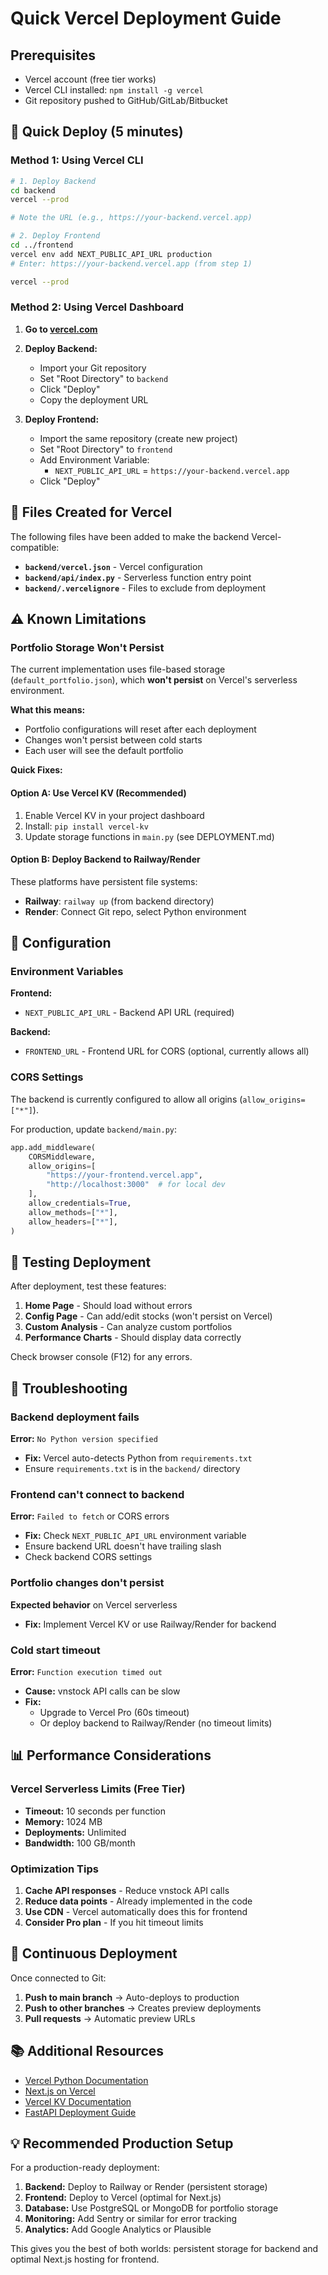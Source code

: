 # Quick Vercel Deployment Guide

## Prerequisites

- Vercel account (free tier works)
- Vercel CLI installed: `npm install -g vercel`
- Git repository pushed to GitHub/GitLab/Bitbucket

## 🚀 Quick Deploy (5 minutes)

### Method 1: Using Vercel CLI

```bash
# 1. Deploy Backend
cd backend
vercel --prod

# Note the URL (e.g., https://your-backend.vercel.app)

# 2. Deploy Frontend
cd ../frontend
vercel env add NEXT_PUBLIC_API_URL production
# Enter: https://your-backend.vercel.app (from step 1)

vercel --prod
```

### Method 2: Using Vercel Dashboard

1. **Go to [vercel.com](https://vercel.com/new)**

2. **Deploy Backend:**
   - Import your Git repository
   - Set "Root Directory" to `backend`
   - Click "Deploy"
   - Copy the deployment URL

3. **Deploy Frontend:**
   - Import the same repository (create new project)
   - Set "Root Directory" to `frontend`
   - Add Environment Variable:
     - `NEXT_PUBLIC_API_URL` = `https://your-backend.vercel.app`
   - Click "Deploy"

## 📁 Files Created for Vercel

The following files have been added to make the backend Vercel-compatible:

- **`backend/vercel.json`** - Vercel configuration
- **`backend/api/index.py`** - Serverless function entry point
- **`backend/.vercelignore`** - Files to exclude from deployment

## ⚠️ Known Limitations

### Portfolio Storage Won't Persist

The current implementation uses file-based storage (`default_portfolio.json`), which **won't persist** on Vercel's serverless environment.

**What this means:**
- Portfolio configurations will reset after each deployment
- Changes won't persist between cold starts
- Each user will see the default portfolio

**Quick Fixes:**

#### Option A: Use Vercel KV (Recommended)

1. Enable Vercel KV in your project dashboard
2. Install: `pip install vercel-kv`
3. Update storage functions in `main.py` (see DEPLOYMENT.md)

#### Option B: Deploy Backend to Railway/Render

These platforms have persistent file systems:
- **Railway**: `railway up` (from backend directory)
- **Render**: Connect Git repo, select Python environment

## 🔧 Configuration

### Environment Variables

**Frontend:**
- `NEXT_PUBLIC_API_URL` - Backend API URL (required)

**Backend:**
- `FRONTEND_URL` - Frontend URL for CORS (optional, currently allows all)

### CORS Settings

The backend is currently configured to allow all origins (`allow_origins=["*"]`).

For production, update `backend/main.py`:

```python
app.add_middleware(
    CORSMiddleware,
    allow_origins=[
        "https://your-frontend.vercel.app",
        "http://localhost:3000"  # for local dev
    ],
    allow_credentials=True,
    allow_methods=["*"],
    allow_headers=["*"],
)
```

## 🧪 Testing Deployment

After deployment, test these features:

1. **Home Page** - Should load without errors
2. **Config Page** - Can add/edit stocks (won't persist on Vercel)
3. **Custom Analysis** - Can analyze custom portfolios
4. **Performance Charts** - Should display data correctly

Check browser console (F12) for any errors.

## 🐛 Troubleshooting

### Backend deployment fails

**Error:** `No Python version specified`
- **Fix:** Vercel auto-detects Python from `requirements.txt`
- Ensure `requirements.txt` is in the `backend/` directory

### Frontend can't connect to backend

**Error:** `Failed to fetch` or CORS errors
- **Fix:** Check `NEXT_PUBLIC_API_URL` environment variable
- Ensure backend URL doesn't have trailing slash
- Check backend CORS settings

### Portfolio changes don't persist

**Expected behavior** on Vercel serverless
- **Fix:** Implement Vercel KV or use Railway/Render for backend

### Cold start timeout

**Error:** `Function execution timed out`
- **Cause:** vnstock API calls can be slow
- **Fix:** 
  - Upgrade to Vercel Pro (60s timeout)
  - Or deploy backend to Railway/Render (no timeout limits)

## 📊 Performance Considerations

### Vercel Serverless Limits (Free Tier)

- **Timeout:** 10 seconds per function
- **Memory:** 1024 MB
- **Deployments:** Unlimited
- **Bandwidth:** 100 GB/month

### Optimization Tips

1. **Cache API responses** - Reduce vnstock API calls
2. **Reduce data points** - Already implemented in the code
3. **Use CDN** - Vercel automatically does this for frontend
4. **Consider Pro plan** - If you hit timeout limits

## 🔄 Continuous Deployment

Once connected to Git:

1. **Push to main branch** → Auto-deploys to production
2. **Push to other branches** → Creates preview deployments
3. **Pull requests** → Automatic preview URLs

## 📚 Additional Resources

- [Vercel Python Documentation](https://vercel.com/docs/functions/runtimes/python)
- [Next.js on Vercel](https://vercel.com/docs/frameworks/nextjs)
- [Vercel KV Documentation](https://vercel.com/docs/storage/vercel-kv)
- [FastAPI Deployment Guide](https://fastapi.tiangolo.com/deployment/)

## 💡 Recommended Production Setup

For a production-ready deployment:

1. **Backend:** Deploy to Railway or Render (persistent storage)
2. **Frontend:** Deploy to Vercel (optimal for Next.js)
3. **Database:** Use PostgreSQL or MongoDB for portfolio storage
4. **Monitoring:** Add Sentry or similar for error tracking
5. **Analytics:** Add Google Analytics or Plausible

This gives you the best of both worlds: persistent storage for backend and optimal Next.js hosting for frontend.


